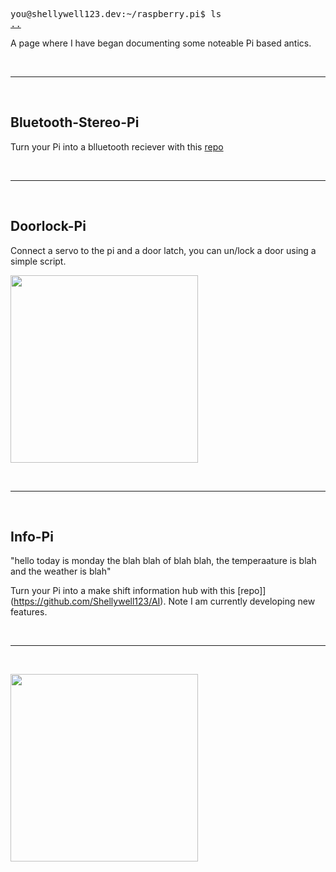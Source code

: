 <pre>
you@shellywell123.dev:~/raspberry.pi$ ls
<a href="https://shellywell123.dev">..</a>
</pre>

A page where I have began documenting some noteable Pi based antics.

<br>

<hr />

<br>

## Bluetooth-Stereo-Pi
Turn your Pi into a blluetooth reciever with this [repo](https://github.com/nicokaiser/rpi-audio-receiver)

<br>

<hr />

<br>

## Doorlock-Pi

Connect a servo to the pi and a door latch, you can un/lock a door using a simple script.

<p float="middle">
  <img src="https://shellywell123.dev/assets/door-pi.png" width="300" />
</p>

<br>

<hr />

<br>

## Info-Pi
"hello today is monday the blah blah of blah blah, the temperaature is blah and the weather is blah"

Turn your Pi into a make shift information hub with this [repo]](https://github.com/Shellywell123/AI). Note I am currently developing new features.

<br>

<hr />

<br>
<p float="middle">
    <img src="https://shellywell123.dev/assets/dj-pi.jpg" width="300" />
</p>
